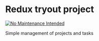 # Redux tryout project

[![No Maintenance Intended](http://unmaintained.tech/badge.svg)](http://unmaintained.tech/)

Simple management of projects and tasks

